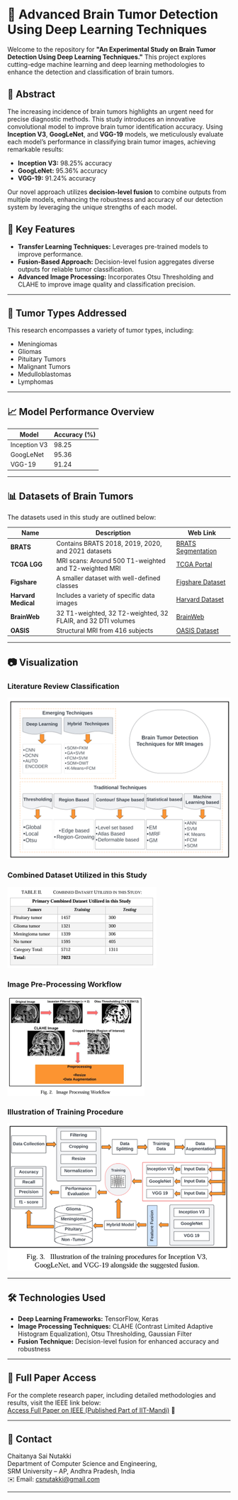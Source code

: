 # 🧠 Advanced Brain Tumor Detection Using Deep Learning Techniques

Welcome to the repository for **"An Experimental Study on Brain Tumor Detection Using Deep Learning Techniques."** This project explores cutting-edge machine learning and deep learning methodologies to enhance the detection and classification of brain tumors.

## 📜 Abstract

The increasing incidence of brain tumors highlights an urgent need for precise diagnostic methods. This study introduces an innovative convolutional model to improve brain tumor identification accuracy. Using **Inception V3**, **GoogLeNet**, and **VGG-19** models, we meticulously evaluate each model’s performance in classifying brain tumor images, achieving remarkable results:

- **Inception V3:** 98.25% accuracy
- **GoogLeNet:** 95.36% accuracy
- **VGG-19:** 91.24% accuracy

Our novel approach utilizes **decision-level fusion** to combine outputs from multiple models, enhancing the robustness and accuracy of our detection system by leveraging the unique strengths of each model.

## 🌟 Key Features

- **Transfer Learning Techniques:** Leverages pre-trained models to improve performance.
- **Fusion-Based Approach:** Decision-level fusion aggregates diverse outputs for reliable tumor classification.
- **Advanced Image Processing:** Incorporates Otsu Thresholding and CLAHE to improve image quality and classification precision.

---

## 🧬 Tumor Types Addressed
This research encompasses a variety of tumor types, including:
- Meningiomas
- Gliomas
- Pituitary Tumors
- Malignant Tumors
- Medulloblastomas
- Lymphomas

---

## 📈 Model Performance Overview

| Model        | Accuracy (%) |
|--------------|--------------|
| Inception V3 | 98.25        |
| GoogLeNet    | 95.36        |
| VGG-19       | 91.24        |

---

## 📊 Datasets of Brain Tumors

The datasets used in this study are outlined below:

| **Name**               | **Description**                                                                                          | **Web Link**                                               |
|-------------------------|----------------------------------------------------------------------------------------------------------|-----------------------------------------------------------|
| **BRATS**              | Contains BRATS 2018, 2019, 2020, and 2021 datasets                                                      | [BRATS Segmentation](http://braintumorsegmentation.org/)   |
| **TCGA LGG**           | MRI scans: Around 500 T1-weighted and T2-weighted MRI                                                   | [TCGA Portal](https://www.cbioportal.org/)                |
| **Figshare**           | A smaller dataset with well-defined classes                                                             | [Figshare Dataset](https://figshare.com/)                 |
| **Harvard Medical**    | Includes a variety of specific data images                                                              | [Harvard Dataset](https://dataverse.harvard.edu/)         |
| **BrainWeb**           | 32 T1-weighted, 32 T2-weighted, 32 FLAIR, and 32 DTI volumes                                            | [BrainWeb](https://brainweb.bic.mni.mcgill.ca/)           |
| **OASIS**              | Structural MRI from 416 subjects                                                                        | [OASIS Dataset](https://www.oasis-brains.org/)            |

---

## 📷 Visualization

### Literature Review Classification
![Literature Review Classification](visualizations/1.png)

### Combined Dataset Utilized in this Study
![Combined Dataset Utilized in this Study](visualizations/2.png)

### Image Pre-Processing Workflow
![Image Pre-Processing Workflow](visualizations/3.png)

### Illustration of Training Procedure
![Illustration of Training Procedure](visualizations/4.png)

---

## 🛠️ Technologies Used

- **Deep Learning Frameworks:** TensorFlow, Keras
- **Image Processing Techniques:** CLAHE (Contrast Limited Adaptive Histogram Equalization), Otsu Thresholding, Gaussian Filter
- **Fusion Technique:** Decision-level fusion for enhanced accuracy and robustness

---

## 📄 Full Paper Access

For the complete research paper, including detailed methodologies and results, visit the IEEE link below:  
[Access Full Paper on IEEE (Published Part of IIT-Mandi)](AN%20experimental%20study%20on%20Brain%20Tumor%20Detection.pdf) 🔗

---

## 💌 Contact

Chaitanya Sai Nutakki  
Department of Computer Science and Engineering,  
SRM University – AP, Andhra Pradesh, India  
✉️ Email: csnutakki@gmail.com  

---


